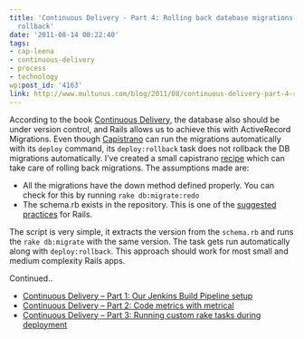 ```yaml
---
title: 'Continuous Delivery - Part 4: Rolling back database migrations with Capistrano
  rollback'
date: '2011-08-14 08:22:40'
tags:
- cap-leena
- continuous-delivery
- process
- technology
wp:post_id: '4163'
link: http://www.multunus.com/blog/2011/08/continuous-delivery-part-4-rolling-back-database-migrations-with-capistrano-rollback/
---
```


According to the book [Continuous Delivery](http://www.amazon.com/gp/product/0321601912?tag=contindelive-20), the database also should be under version control, and Rails allows us to achieve this with ActiveRecord Migrations. Even though [Capistrano](http://www.capify.org/)  can run the migrations automatically with its `deploy` command, its `deploy:rollback` task does not rollback the DB migrations automatically. I’ve created a small capistrano [recipe](https://github.com/multunus/capistrano-db-rollback) which can take care of rolling back migrations. The assumptions made are:

- All the migrations have the down method defined properly. You can check for this by running `rake db:migrate:redo`
- The schema.rb exists in the repository. This is one of the [suggested practices](http://guides.rubyonrails.org/migrations.html#schema-dumps-and-source-control) for Rails.

The script is very simple, it extracts the version from the `schema.rb` and runs the `rake db:migrate` with the same version. The task gets run automatically along with `deploy:rollback`. This approach should work for most small and medium complexity Rails apps.

Continued..

- [Continuous Delivery – Part 1: Our Jenkins Build Pipeline setup](http://www.multunus.com/2011/07/continuous-delivery-using-jenkins-build-pipeline/)
- [Continuous Delivery – Part 2: Code metrics with metrical](http://www.multunus.com/2011/07/continuous-delivery-code-metrics-with-metrical/)
- [Continuous Delivery – Part 3: Running custom rake tasks during deployment](http://www.multunus.com/2011/07/continuous-delivery-contd/)
